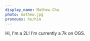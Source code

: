 ```yaml
---
display_name: Mathew Cha
photo: mathew.jpg
pronouns: he/him
---
```


Hi, I'm a 2L! I'm currently a 7k on OGS.

